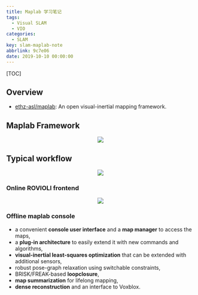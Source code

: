```yaml
---
title: Maplab 学习笔记
tags:
  - Visual SLAM
  - VIO
categories:
  - SLAM
key: slam-maplab-note
abbrlink: 9c7e06
date: 2019-10-10 00:00:00
---
```


[TOC]

## Overview

* [ethz-asl/maplab](https://github.com/ethz-asl/maplab/): An open visual-inertial mapping framework.

## Maplab Framework

<p align="center">
  <img src="https://cloud.githubusercontent.com/assets/966785/6546069/2a4ce0b2-c5a4-11e4-8613-ddcf5e8b0591.png">
</p>

## Typical workflow

<p align="center">
  <img src="https://github.com/ethz-asl/maplab/wiki/images/diagrams/maplab_dataflow.png">
</p>

### Online ROVIOLI frontend

<p align="center">
  <img src="https://github.com/ethz-asl/maplab/wiki/images/rovioli-overview.png">
</p>

### Offline maplab console

* a convenient **console user interface** and a **map manager** to access the maps,
* a **plug-in architecture** to easily extend it with new commands and algorithms,
* **visual-inertial least-squares optimization** that can be extended with additional sensors,
* robust pose-graph relaxation using switchable constraints,
* BRISK/FREAK-based **loopclosure**,
* **map summarization** for lifelong mapping,
* **dense reconstruction** and an interface to Voxblox.
